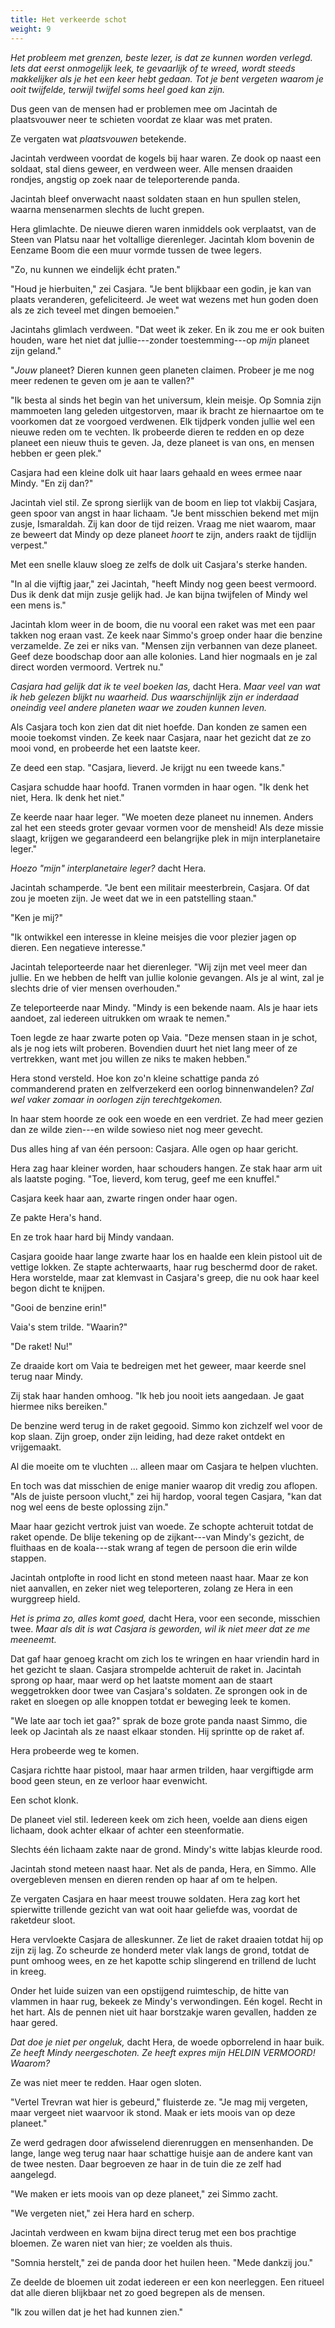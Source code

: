 ```yaml
---
title: Het verkeerde schot
weight: 9
---
```


_Het probleem met grenzen, beste lezer, is dat ze kunnen worden verlegd. Iets dat eerst onmogelijk leek, te gevaarlijk of te wreed, wordt steeds makkelijker als je het een keer hebt gedaan. Tot je bent vergeten waarom je ooit twijfelde, terwijl twijfel soms heel goed kan zijn._

Dus geen van de mensen had er problemen mee om Jacintah de plaatsvouwer neer te schieten voordat ze klaar was met praten. 

Ze vergaten wat _plaatsvouwen_ betekende.

Jacintah verdween voordat de kogels bij haar waren. Ze dook op naast een soldaat, stal diens geweer, en verdween weer. Alle mensen draaiden rondjes, angstig op zoek naar de teleporterende panda. 

Jacintah bleef onverwacht naast soldaten staan en hun spullen stelen, waarna mensenarmen slechts de lucht grepen.

Hera glimlachte. De nieuwe dieren waren inmiddels ook verplaatst, van de Steen van Platsu naar het voltallige dierenleger. Jacintah klom bovenin de Eenzame Boom die een muur vormde tussen de twee legers.

"Zo, nu kunnen we eindelijk écht praten."

"Houd je hierbuiten," zei Casjara. "Je bent blijkbaar een godin, je kan van plaats veranderen, gefeliciteerd. Je weet wat wezens met hun goden doen als ze zich teveel met dingen bemoeien."

Jacintahs glimlach verdween. "Dat weet ik zeker. En ik zou me er ook buiten houden, ware het niet dat jullie---zonder toestemming---op _mijn_ planeet zijn geland."

"_Jouw_ planeet? Dieren kunnen geen planeten claimen. Probeer je me nog meer redenen te geven om je aan te vallen?"

"Ik besta al sinds het begin van het universum, klein meisje. Op Somnia zijn mammoeten lang geleden uitgestorven, maar ik bracht ze hiernaartoe om te voorkomen dat ze voorgoed verdwenen. Elk tijdperk vonden jullie wel een nieuwe reden om te vechten. Ik probeerde dieren te redden en op deze planeet een nieuw thuis te geven. Ja, deze planeet is van ons, en mensen hebben er geen plek."

Casjara had een kleine dolk uit haar laars gehaald en wees ermee naar Mindy. "En zij dan?"

Jacintah viel stil. Ze sprong sierlijk van de boom en liep tot vlakbij Casjara, geen spoor van angst in haar lichaam. "Je bent misschien bekend met mijn zusje, Ismaraldah. Zij kan door de tijd reizen. Vraag me niet waarom, maar ze beweert dat Mindy op deze planeet _hoort_ te zijn, anders raakt de tijdlijn verpest."

Met een snelle klauw sloeg ze zelfs de dolk uit Casjara's sterke handen. 

"In al die vijftig jaar," zei Jacintah, "heeft Mindy nog geen beest vermoord. Dus ik denk dat mijn zusje gelijk had. Je kan bijna twijfelen of Mindy wel een mens is."

Jacintah klom weer in de boom, die nu vooral een raket was met een paar takken nog eraan vast. Ze keek naar Simmo's groep onder haar die benzine verzamelde. Ze zei er niks van. "Mensen zijn verbannen van deze planeet. Geef deze boodschap door aan alle kolonies. Land hier nogmaals en je zal direct worden vermoord. Vertrek nu."

_Casjara had gelijk dat ik te veel boeken las,_ dacht Hera. _Maar veel van wat ik heb gelezen blijkt nu waarheid. Dus waarschijnlijk zijn er inderdaad oneindig veel andere planeten waar we zouden kunnen leven._ 

Als Casjara toch kon zien dat dit niet hoefde. Dan konden ze samen een mooie toekomst vinden. Ze keek naar Casjara, naar het gezicht dat ze zo mooi vond, en probeerde het een laatste keer.

Ze deed een stap. "Casjara, lieverd. Je krijgt nu een tweede kans."

Casjara schudde haar hoofd. Tranen vormden in haar ogen. "Ik denk het niet, Hera. Ik denk het niet."

Ze keerde naar haar leger. "We moeten deze planeet nu innemen. Anders zal het een steeds groter gevaar vormen voor de mensheid! Als deze missie slaagt, krijgen we gegarandeerd een belangrijke plek in mijn interplanetaire leger."

_Hoezo "mijn" interplanetaire leger?_ dacht Hera.

Jacintah schamperde. "Je bent een militair meesterbrein, Casjara. Of dat zou je moeten zijn. Je weet dat we in een patstelling staan."

"Ken je mij?"

"Ik ontwikkel een interesse in kleine meisjes die voor plezier jagen op dieren. Een negatieve interesse."

Jacintah teleporteerde naar het dierenleger. "Wij zijn met veel meer dan jullie. En we hebben de helft van jullie kolonie gevangen. Als je al wint, zal je slechts drie of vier mensen overhouden."

Ze teleporteerde naar Mindy. "Mindy is een bekende naam. Als je haar iets aandoet, zal iedereen uitrukken om wraak te nemen."

Toen legde ze haar zwarte poten op Vaia. "Deze mensen staan in je schot, als je nog iets wilt proberen. Bovendien duurt het niet lang meer of ze vertrekken, want met jou willen ze niks te maken hebben."

Hera stond versteld. Hoe kon zo'n kleine schattige panda zó commanderend praten en zelfverzekerd een oorlog binnenwandelen? _Zal wel vaker zomaar in oorlogen zijn terechtgekomen._ 

In haar stem hoorde ze ook een woede en een verdriet. Ze had meer gezien dan ze wilde zien---en wilde sowieso niet nog meer gevecht.

Dus alles hing af van één persoon: Casjara. Alle ogen op haar gericht. 

Hera zag haar kleiner worden, haar schouders hangen. Ze stak haar arm uit als laatste poging. "Toe, lieverd, kom terug, geef me een knuffel."

Casjara keek haar aan, zwarte ringen onder haar ogen. 

Ze pakte Hera's hand.

En ze trok haar hard bij Mindy vandaan. 

Casjara gooide haar lange zwarte haar los en haalde een klein pistool uit de vettige lokken. Ze stapte achterwaarts, haar rug beschermd door de raket. Hera worstelde, maar zat klemvast in Casjara's greep, die nu ook haar keel begon dicht te knijpen.

"Gooi de benzine erin!"

Vaia's stem trilde. "Waarin?"

"De raket! Nu!" 

Ze draaide kort om Vaia te bedreigen met het geweer, maar keerde snel terug naar Mindy. 

Zij stak haar handen omhoog. "Ik heb jou nooit iets aangedaan. Je gaat hiermee niks bereiken."

De benzine werd terug in de raket gegooid. Simmo kon zichzelf wel voor de kop slaan. Zijn groep, onder zijn leiding, had deze raket ontdekt en vrijgemaakt. 

Al die moeite om te vluchten ... alleen maar om Casjara te helpen vluchten. 

En toch was dat misschien de enige manier waarop dit vredig zou aflopen. "Als de juiste persoon vlucht," zei hij hardop, vooral tegen Casjara, "kan dat nog wel eens de beste oplossing zijn."

Maar haar gezicht vertrok juist van woede. Ze schopte achteruit totdat de raket opende. De blije tekening op de zijkant---van Mindy's gezicht, de fluithaas en de koala---stak wrang af tegen de persoon die erin wilde stappen.

Jacintah ontplofte in rood licht en stond meteen naast haar. Maar ze kon niet aanvallen, en zeker niet weg teleporteren, zolang ze Hera in een wurggreep hield. 

_Het is prima zo, alles komt goed,_ dacht Hera, voor een seconde, misschien twee. _Maar als dit is wat Casjara is geworden, wil ik niet meer dat ze me meeneemt._

Dat gaf haar genoeg kracht om zich los te wringen en haar vriendin hard in het gezicht te slaan. Casjara strompelde achteruit de raket in. Jacintah sprong op haar, maar werd op het laatste moment aan de staart weggetrokken door twee van Casjara's soldaten. Ze sprongen ook in de raket en sloegen op alle knoppen totdat er beweging leek te komen.

"We late aar toch iet gaa?" sprak de boze grote panda naast Simmo, die leek op Jacintah als ze naast elkaar stonden. Hij sprintte op de raket af. 

Hera probeerde weg te komen. 

Casjara richtte haar pistool, maar haar armen trilden, haar vergiftigde arm bood geen steun, en ze verloor haar evenwicht.

Een schot klonk.

De planeet viel stil. Iedereen keek om zich heen, voelde aan diens eigen lichaam, dook achter elkaar of achter een steenformatie.

Slechts één lichaam zakte naar de grond. Mindy's witte labjas kleurde rood. 

Jacintah stond meteen naast haar. Net als de panda, Hera, en Simmo. Alle overgebleven mensen en dieren renden op haar af om te helpen.

Ze vergaten Casjara en haar meest trouwe soldaten. Hera zag kort het spierwitte trillende gezicht van wat ooit haar geliefde was, voordat de raketdeur sloot. 

Hera vervloekte Casjara de alleskunner. Ze liet de raket draaien totdat hij op zijn zij lag. Zo scheurde ze honderd meter vlak langs de grond, totdat de punt omhoog wees, en ze het kapotte schip slingerend en trillend de lucht in kreeg.

Onder het luide suizen van een opstijgend ruimteschip, de hitte van vlammen in haar rug, bekeek ze Mindy's verwondingen. Eén kogel. Recht in het hart. Als de pennen niet uit haar borstzakje waren gevallen, hadden ze haar gered. 

_Dat doe je niet per ongeluk,_ dacht Hera, de woede opborrelend in haar buik. _Ze heeft Mindy neergeschoten. Ze heeft expres mijn HELDIN VERMOORD! Waarom?_

Ze was niet meer te redden. Haar ogen sloten. 

"Vertel Trevran wat hier is gebeurd," fluisterde ze. "Je mag mij vergeten, maar vergeet niet waarvoor ik stond. Maak er iets moois van op deze planeet." 

Ze werd gedragen door afwisselend dierenruggen en mensenhanden. De lange, lange weg terug naar haar schattige huisje aan de andere kant van de twee nesten. Daar begroeven ze haar in de tuin die ze zelf had aangelegd.

"We maken er iets moois van op deze planeet," zei Simmo zacht.

"We vergeten niet," zei Hera hard en scherp.

Jacintah verdween en kwam bijna direct terug met een bos prachtige bloemen. Ze waren niet van hier; ze voelden als thuis. 

"Somnia herstelt," zei de panda door het huilen heen. "Mede dankzij jou."

Ze deelde de bloemen uit zodat iedereen er een kon neerleggen. Een ritueel dat alle dieren blijkbaar net zo goed begrepen als de mensen. 

"Ik zou willen dat je het had kunnen zien."